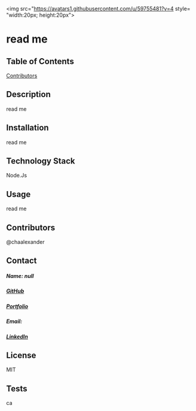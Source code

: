 
<img src="https://avatars1.githubusercontent.com/u/59755481?v=4 style= "width:20px; height:20px">
<h1>read me</h1> 
<h2> Table of Contents </h2>
<p><a href="#contributors">Contributors</a></p>   
<h2> Description </h2>
<p>read me</p>   
<h2> Installation </h2>
<p>read me</p>          
<h2> Technology Stack </h2>          
<p>Node.Js</p>          
<h2> Usage </h2>
<p>read me</p>   
<h2 id="contributor"> Contributors </h2>
<p>@chaalexander</p>
<h2> Contact </h2>         
<h5> Name: null</h5>       
<h5><a href= "https://github.com/chaalexander" target="_blank">GitHub</a></h5>    
<h5><a href= "cha">Portfolio</a></h5>  
<h5>Email:</h5>       
<h5><a href= "https://www.linkedin.com/in/cha-alexander" target="_blank">LinkedIn</a></h5>    
<h2> License</h2>
<p>MIT</p>        
<h2>Tests</h2>
<p>ca</p>